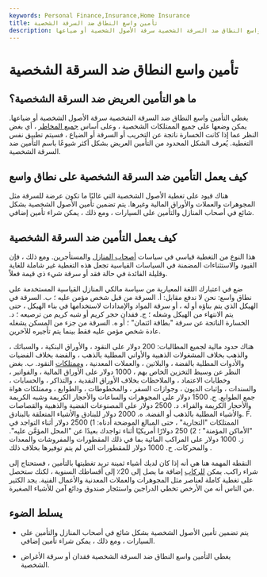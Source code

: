 ```yaml
---
keywords: Personal Finance,Insurance,Home Insurance
title: تأمين واسع النطاق ضد السرقة الشخصية
description: يغطي التأمين واسع النطاق ضد السرقة الشخصية سرقة الأصول الشخصية أو ضياعها.
---
```


# تأمين واسع النطاق ضد السرقة الشخصية
## ما هو التأمين العريض ضد السرقة الشخصية؟

يغطي التأمين واسع النطاق ضد السرقة الشخصية سرقة الأصول الشخصية أو ضياعها. يمكن وضعها على جميع الممتلكات الشخصية ، وعلى أساس [جميع المخاطر](/all-risks) ، أي بغض النظر عما إذا كانت الخسارة ناتجة عن التخريب أو السرقة أو الضياع ، فسيتم تطبيق نفس التغطية. يُعرف الشكل المحدود من التأمين العريض بشكل أكثر شيوعًا باسم التأمين ضد السرقة الشخصية.

## كيف يعمل التأمين ضد السرقة الشخصية على نطاق واسع

هناك قيود على تغطية الأصول الشخصية التي غالبًا ما تكون عرضة للسرقة مثل المجوهرات والعملات والأوراق المالية وغيرها. يتم تضمين تأمين الأصول الشخصية بشكل شائع في أصحاب المنازل والتأمين على السيارات ، ومع ذلك ، يمكن شراء تأمين إضافي.

## كيف يعمل التأمين ضد السرقة الشخصية

هذا النوع من التغطية قياسي في سياسات [أصحاب المنازل](/homeowners-insurance) والمستأجرين. ومع ذلك ، فإن القيود والاستثناءات المضمنة في السياسات القياسية تجعل هذه التغطية غير شاملة للغاية وقليلة الفائدة في حالة فقد أو سرقة شيء ذي قيمة فعلاً.

ضع في اعتبارك اللغة المعيارية من سياسة مالكي المنازل القياسية المستخدمة على نطاق واسع: نحن لا ندفع مقابل: أ. السرقة من قبل شخص مؤمن عليه ؛ ب. السرقة في الهيكل الذي يتم بناؤه أو له ، أو سرقة المواد والإمدادات لاستخدامها في بناء الهيكل ، حتى يتم الانتهاء من الهيكل وشغله ؛ ج. فقدان حجر كريم أو شبه كريم من ترصيعه ؛ د. الخسارة الناتجة عن سرقة "بطاقة ائتمان" ؛ أو ه. السرقة من جزء من المسكن يشغله عادة شخص مؤمن عليه فقط بينما يتم تأجيره للآخرين.

هناك حدود مالية لجميع المطالبات: 200 دولار على النقود ، والأوراق البنكية ، والسبائك ، والذهب بخلاف المشغولات الذهبية والأواني المطلية بالذهب ، والفضة بخلاف الفضيات والأدوات المطلية بالفضة ، والبلاتين ، والعملات المعدنية ، [وممتلكات](/numismatics) النقود. ب. بغض النظر عن وسيط التخزين الخاص بهم ، 1000 دولار على الأوراق المالية ، والفواتير ، وخطابات الاعتماد ، والملاحظات بخلاف الأوراق النقدية ، والتذاكر ، والحسابات ، والسندات ، وإثبات الديون ، وجوازات السفر ، والمخطوطات ، والطوابع ، وممتلكات هواة جمع الطوابع. ج. 1500 دولار على المجوهرات والساعات والأحجار الكريمة وشبه الكريمة والأحجار الكريمة والفراء. د. 2500 دولار على المصنوعات الفضية والذهبية والقصاصات والأشياء المطلية بالذهب أو الفضة. ه. 2000 دولار للبنادق والأشياء المتعلقة بالبنادق. F. الممتلكات "التجارية" ، حتى المبالغ الموضحة أدناه: 1) 2500 دولار أثناء التواجد في "الأماكن المؤمنة" ؛ 2) 250 دولارًا أمريكيًا أثناء تواجدك بعيدًا عن "المحل المؤمَّن عليه". ز. 1000 دولار على المراكب المائية بما في ذلك المقطورات والمفروشات والمعدات والمحركات. ح. 1000 دولار للمقطورات التي لم يتم توفيرها بخلاف ذلك .

النقطة المهمة هنا هي أنه إذا كان لديك أشياء ثمينة تريد تغطيتها بالتأمين ، فستحتاج إلى شراء راكب. يمكن [للركاب](/rider) إضافة ما يصل إلى 20٪ إلى أقساطك السنوية ، لكنك ستحصل على تغطية كاملة لعناصر مثل المجوهرات والعملات المعدنية والأعمال الفنية. يجد الكثير من الناس أنه من الأرخص تخطي الدراجين واستئجار صندوق ودائع آمن للأشياء الصغيرة.

## يسلط الضوء

- يتم تضمين تأمين الأصول الشخصية بشكل شائع في أصحاب المنازل والتأمين على السيارات ، ومع ذلك ، يمكن شراء تأمين إضافي.

- يغطي التأمين واسع النطاق ضد السرقة الشخصية فقدان أو سرقة الأغراض الشخصية.

